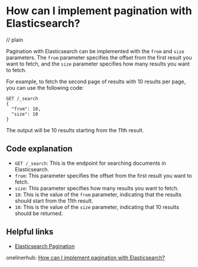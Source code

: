 # How can I implement pagination with Elasticsearch?
// plain

Pagination with Elasticsearch can be implemented with the `from` and `size` parameters. The `from` parameter specifies the offset from the first result you want to fetch, and the `size` parameter specifies how many results you want to fetch.

For example, to fetch the second page of results with 10 results per page, you can use the following code:

```
GET /_search
{
  "from": 10,
  "size": 10
}
```

The output will be 10 results starting from the 11th result.

## Code explanation

- `GET /_search`: This is the endpoint for searching documents in Elasticsearch.
- `from`: This parameter specifies the offset from the first result you want to fetch.
- `size`: This parameter specifies how many results you want to fetch.
- `10`: This is the value of the `from` parameter, indicating that the results should start from the 11th result.
- `10`: This is the value of the `size` parameter, indicating that 10 results should be returned.

## Helpful links
- [Elasticsearch Pagination](https://www.elastic.co/guide/en/elasticsearch/reference/current/search-request-from-size.html)

onelinerhub: [How can I implement pagination with Elasticsearch?](https://onelinerhub.com/elasticsearch/how-can-i-implement-pagination-with-elasticsearch)